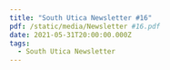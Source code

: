 ```yaml
---
title: "South Utica Newsletter #16"
pdf: /static/media/Newsletter #16.pdf
date: 2021-05-31T20:00:00.000Z
tags:
  - South Utica Newsletter
---
```


